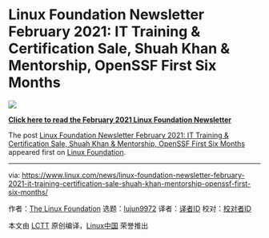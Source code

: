 [#]: collector: (lujun9972)
[#]: translator: ( )
[#]: reviewer: ( )
[#]: publisher: ( )
[#]: url: ( )
[#]: subject: (Linux Foundation Newsletter February 2021: IT Training & Certification Sale, Shuah Khan & Mentorship, OpenSSF First Six Months)
[#]: via: (https://www.linux.com/news/linux-foundation-newsletter-february-2021-it-training-certification-sale-shuah-khan-mentorship-openssf-first-six-months/)
[#]: author: (The Linux Foundation https://www.linuxfoundation.org/en/blog/linux-foundation-newsletter-february-2021-it-training-certification-sale-shuah-khan-mentorship-openssf-first-six-months/)

Linux Foundation Newsletter February 2021: IT Training & Certification Sale, Shuah Khan & Mentorship, OpenSSF First Six Months
======

![][1]

[**Click here to read the February 2021 Linux Foundation Newsletter**][2]

The post [Linux Foundation Newsletter February 2021: IT Training &amp; Certification Sale, Shuah Khan &amp; Mentorship, OpenSSF First Six Months][3] appeared first on [Linux Foundation][4].

--------------------------------------------------------------------------------

via: https://www.linux.com/news/linux-foundation-newsletter-february-2021-it-training-certification-sale-shuah-khan-mentorship-openssf-first-six-months/

作者：[The Linux Foundation][a]
选题：[lujun9972][b]
译者：[译者ID](https://github.com/译者ID)
校对：[校对者ID](https://github.com/校对者ID)

本文由 [LCTT](https://github.com/LCTT/TranslateProject) 原创编译，[Linux中国](https://linux.cn/) 荣誉推出

[a]: https://www.linuxfoundation.org/en/blog/linux-foundation-newsletter-february-2021-it-training-certification-sale-shuah-khan-mentorship-openssf-first-six-months/
[b]: https://github.com/lujun9972
[1]: https://www.linuxfoundation.org/wp-content/uploads/33B2B0A0-2914-4F01-AFF5-E141DE0E2729.jpeg
[2]: https://email.linuxfoundation.org/linux-foundation-newsletter-february-2021-it-training-certification-sale-shuah-khan-mentorship-openssf-first-six-months?utm_campaign=LF%20Newsletter&utm_content=154285465&utm_medium=social&utm_source=twitter&hss_channel=tw-14706299
[3]: https://www.linuxfoundation.org/en/blog/linux-foundation-newsletter-february-2021-it-training-certification-sale-shuah-khan-mentorship-openssf-first-six-months/
[4]: https://www.linuxfoundation.org/
